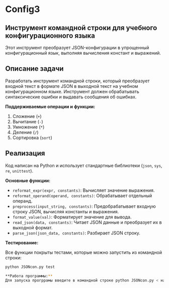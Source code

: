 # Config3

## Инструмент командной строки для учебного конфигурационного языка

Этот инструмент преобразует JSON-конфигурации в упрощенный конфигурационный язык, выполняя вычисления констант и выражений.

## Описание задачи

Разработать инструмент командной строки, который преобразует входной текст в формате JSON в выходной текст на учебном конфигурационном языке. Инструмент должен обрабатывать синтаксические ошибки и выдавать сообщения об ошибках.


**Поддерживаемые операции и функции:**

1. Сложение (`+`)
2. Вычитание (`-`)
3. Умножение (`*`)
4. Деление (`/`)
5. Сортировка (`sort`)


## Реализация

Код написан на Python и использует стандартные библиотеки (`json`, `sys`, `re`, `unittest`).

**Основные функции:**

* `reformat_expr(expr, constants)`: Вычисляет значение выражения.
* `reformat_operand(operand, constants)`: Обрабатывает отдельный операнд.
* `preprocess(input_string, constants)`:  Предобрабатывает входную строку JSON, вычисляя константы и выражения.
* `format_value(val)`: Форматирует значение для вывода.
* `read_json(data, constants)`:  Читает JSON данные и преобразует их в выходной формат.
* `parse_json(json_data, constants)`: Разбирает JSON строку.


**Тестирование:**

Все функции покрыты тестами, которые можно запустить из командной строки:

```bash
python JSONcon.py test

**Работа программы:**
Для запуска прогррамы введите в командной строке python JSONcon.py < название_вашего_файла.json > output.conf
